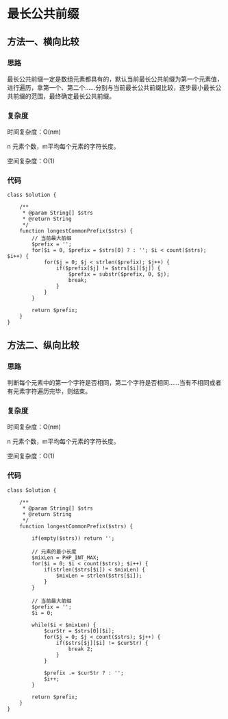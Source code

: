# 最长公共前缀

## 方法一、横向比较

### 思路

最长公共前缀一定是数组元素都具有的，默认当前最长公共前缀为第一个元素值，进行遍历，拿第一个、第二个……分别与当前最长公共前缀比较，逐步最小最长公共前缀的范围，最终确定最长公共前缀。

### 复杂度

时间复杂度：O(nm)

n 元素个数，m平均每个元素的字符长度。

空间复杂度：O(1)

### 代码

```
class Solution {

    /**
     * @param String[] $strs
     * @return String
     */
    function longestCommonPrefix($strs) {
        // 当前最大前缀
        $prefix = '';
        for($i = 0, $prefix = $strs[0] ? : ''; $i < count($strs); $i++) {
            for($j = 0; $j < strlen($prefix); $j++) {
                if($prefix[$j] != $strs[$i][$j]) {
                    $prefix = substr($prefix, 0, $j);
                    break;
                }
            }
        }

        return $prefix;
    }
}
```

## 方法二、纵向比较

### 思路

判断每个元素中的第一个字符是否相同，第二个字符是否相同……当有不相同或者有元素字符遍历完毕，则结束。

### 复杂度

时间复杂度：O(nm)

n 元素个数，m平均每个元素的字符长度。

空间复杂度：O(1)

### 代码

```
class Solution {

    /**
     * @param String[] $strs
     * @return String
     */
    function longestCommonPrefix($strs) {

        if(empty($strs)) return '';

        // 元素的最小长度
        $mixLen = PHP_INT_MAX;
        for($i = 0; $i < count($strs); $i++) {
            if(strlen($strs[$i]) < $mixLen) {
                $mixLen = strlen($strs[$i]);
            }
        }

        // 当前最大前缀
        $prefix = '';
        $i = 0;

        while($i < $mixLen) {
            $curStr = $strs[0][$i];
            for($j = 0; $j < count($strs); $j++) {
                if($strs[$j][$i] != $curStr) {
                    break 2;
                }
            }
            
            $prefix .= $curStr ? : '';
            $i++;
        }

        return $prefix;
    }
}
```